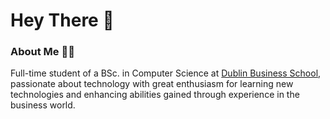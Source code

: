 # Hey There 👋

### About Me 🙋‍♀️

Full-time student of a BSc. in Computer Science at [Dublin Business School](https://dbs.ie), passionate about technology with great enthusiasm for learning 
new technologies and enhancing abilities gained through experience in the business world. 

